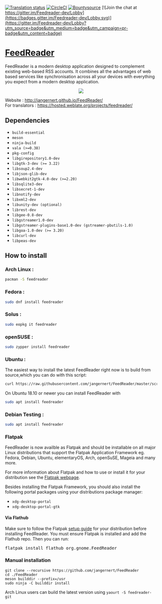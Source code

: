 [![Translation status](https://hosted.weblate.org/widgets/feedreader/-/svg-badge.svg)](https://hosted.weblate.org/engage/feedreader/?utm_source=widget) [![CircleCI](https://circleci.com/gh/jangernert/FeedReader.svg?style=shield)](https://circleci.com/gh/jangernert/FeedReader) [![Bountysource](https://img.shields.io/bountysource/team/jangernert-feedreader/activity.svg)](https://www.bountysource.com/teams/jangernert-feedreader/issues) [![Join the chat at https://gitter.im/Feedreader-dev/Lobby](https://badges.gitter.im/Feedreader-dev/Lobby.svg)](https://gitter.im/Feedreader-dev/Lobby?utm_source=badge&utm_medium=badge&utm_campaign=pr-badge&utm_content=badge)


# [FeedReader](http://jangernert.github.io/FeedReader/)

FeedReader is a modern desktop application designed to complement existing web-based RSS accounts. It combines all the advantages of web based services like synchronisation across all your devices with everything you expect from a modern desktop application.


<div style="text-align:center"><img src ="https://raw.githubusercontent.com/jangernert/feedreader/gh-pages/images/gallery/Screenshot4.png" /></div>

Website : http://jangernert.github.io/FeedReader/<br/>
For translators : https://hosted.weblate.org/projects/feedreader/



## Dependencies
- `build-essential`
- `meson`
- `ninja-build`
- `vala (>=0.38)`
- `pkg-config`
- `libgirepository1.0-dev`
- `libgtk-3-dev (>= 3.22)`
- `libsoup2.4-dev`
- `libjson-glib-dev`
- `libwebkit2gtk-4.0-dev (>=2.20)`
- `libsqlite3-dev`
- `libsecret-1-dev`
- `libnotify-dev`
- `libxml2-dev`
- `libunity-dev (optional)`
- `librest-dev`
- `libgee-0.8-dev`
- `libgstreamer1.0-dev`
- `libgstreamer-plugins-base1.0-dev (gstreamer-pbutils-1.0)`
- `libgoa-1.0-dev (>= 3.20)`
- `libcurl-dev`
- `libpeas-dev`


## How to install
### Arch Linux : <br/>
```bash
pacman -S feedreader
```
### Fedora : <br/>
```bash
sudo dnf install feedreader
```
### Solus : <br/>
```bash
sudo eopkg it feedreader
```

### openSUSE : <br/>
```bash
sudo zypper install feedreader
```

### Ubuntu : <br/>
The easiest way to install the latest FeedReader right now is to build from source,which you can do with this script:
```bash
curl https://raw.githubusercontent.com/jangernert/FeedReader/master/scripts/install_ubuntu.sh | bash 
```
On Ubuntu 18.10 or newer you can install FeedReader with

```bash
sudo apt install feedreader
```

### Debian Testing : <br/>
```bash
sudo apt install feedreader
```
### Flatpak

FeedReader is now availble as Flatpak and should be installable on all major Linux distributions that support the Flatpak Application Framework eg. Fedora, Debian, Ubuntu, elementaryOS, Arch, openSuSE, Mageia and many more.

For more information about Flatpak and how to use or install it for your distribution see the [Flatpak webpage](http://flatpak.org).

Besides installing the Flatpak Framework, you should also install the following portal packages using your distributions package manager:
- `xdg-desktop-portal`
- `xdg-desktop-portal-gtk`

#### Via Flathub
Make sure to follow the Flatpak [setup guide](https://flatpak.org/setup/) for your distribution before installing FeedReader. You must ensure Flatpak is installed and add the Flathub repo. Then you can run:
<pre>
flatpak install flathub org.gnome.FeedReader
</pre>


### Manual installation
```
git clone --recursive https://github.com/jangernert/FeedReader
cd ./FeedReader
meson builddir --prefix=/usr
sudo ninja -C builddir install
```
Arch Linux users can build the latest version using `yaourt -S feedreader-git`

